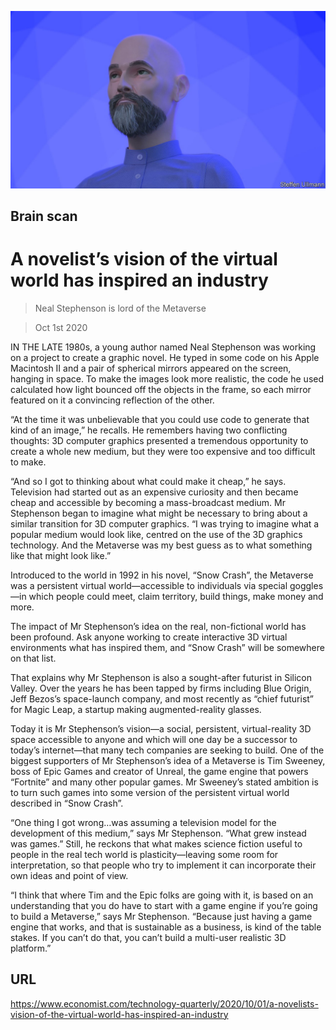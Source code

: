 ![](./images/20201003_TQD001_0.jpg)

## Brain scan

# A novelist’s vision of the virtual world has inspired an industry

> Neal Stephenson is lord of the Metaverse

> Oct 1st 2020

IN THE LATE 1980s, a young author named Neal Stephenson was working on a project to create a graphic novel. He typed in some code on his Apple Macintosh II and a pair of spherical mirrors appeared on the screen, hanging in space. To make the images look more realistic, the code he used calculated how light bounced off the objects in the frame, so each mirror featured on it a convincing reflection of the other.

“At the time it was unbelievable that you could use code to generate that kind of an image,” he recalls. He remembers having two conflicting thoughts: 3D computer graphics presented a tremendous opportunity to create a whole new medium, but they were too expensive and too difficult to make.

“And so I got to thinking about what could make it cheap,” he says. Television had started out as an expensive curiosity and then became cheap and accessible by becoming a mass-broadcast medium. Mr Stephenson began to imagine what might be necessary to bring about a similar transition for 3D computer graphics. “I was trying to imagine what a popular medium would look like, centred on the use of the 3D graphics technology. And the Metaverse was my best guess as to what something like that might look like.”

Introduced to the world in 1992 in his novel, “Snow Crash”, the Metaverse was a persistent virtual world—accessible to individuals via special goggles—in which people could meet, claim territory, build things, make money and more.

The impact of Mr Stephenson’s idea on the real, non-fictional world has been profound. Ask anyone working to create interactive 3D virtual environments what has inspired them, and “Snow Crash” will be somewhere on that list.

That explains why Mr Stephenson is also a sought-after futurist in Silicon Valley. Over the years he has been tapped by firms including Blue Origin, Jeff Bezos’s space-launch company, and most recently as “chief futurist” for Magic Leap, a startup making augmented-reality glasses.

Today it is Mr Stephenson’s vision—a social, persistent, virtual-reality 3D space accessible to anyone and which will one day be a successor to today’s internet—that many tech companies are seeking to build. One of the biggest supporters of Mr Stephenson’s idea of a Metaverse is Tim Sweeney, boss of Epic Games and creator of Unreal, the game engine that powers “Fortnite” and many other popular games. Mr Sweeney’s stated ambition is to turn such games into some version of the persistent virtual world described in “Snow Crash”.

“One thing I got wrong…was assuming a television model for the development of this medium,” says Mr Stephenson. “What grew instead was games.” Still, he reckons that what makes science fiction useful to people in the real tech world is plasticity—leaving some room for interpretation, so that people who try to implement it can incorporate their own ideas and point of view.

“I think that where Tim and the Epic folks are going with it, is based on an understanding that you do have to start with a game engine if you’re going to build a Metaverse,” says Mr Stephenson. “Because just having a game engine that works, and that is sustainable as a business, is kind of the table stakes. If you can’t do that, you can’t build a multi-user realistic 3D platform.”

## URL

https://www.economist.com/technology-quarterly/2020/10/01/a-novelists-vision-of-the-virtual-world-has-inspired-an-industry
